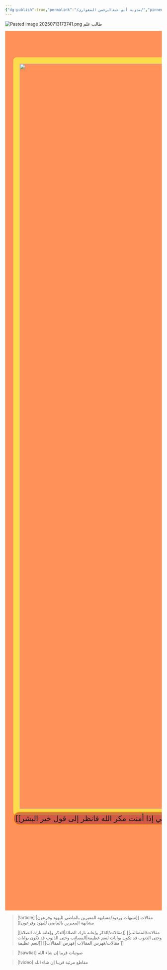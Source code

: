 ```yaml
---
{"dg-publish":true,"permalink":"/مدونة أبو عبدالرحمن المغواري/","pinned":true,"tags":["gardenEntry"],"noteIcon":"📑","created":"2025-07-07T15:47:25.231+03:00","updated":"2025-07-23T07:53:41.571+03:00"}
---
```


![Pasted image 20250713173741.png](/img/user/Attachments/Pasted%20image%2020250713173741.png)
طالب علم
<div style="display: flex; overflow-x: auto; gap: 1rem; padding: 1rem; scroll-behavior: smooth; background-color: #ff9159">
  <div style="min-width: 30vw; height: 70vh; #ccc; border-radius: 10px; flex-shrink: 0; font-size: 1.5rem; align-items: center;">
  <br>
  <img style="height:60vh; width:50vw ;align-items: center; justify-content: center; 30vw; object-fit: cover; border: 20px solid #fbdc4a; border-radius: 10px; flex-shrink: 0; display: flex; align-items: center; justify-content: center; position:relative; left:1vw; top:1vh;" src="https://github.com/Almighwary/Almighwary/blob/main/src/site/img/mountains%20with%20wind%20currents%203.png?raw=true"/>
  <br>
<span style="position:relative; left: 1vw; border: 2px solid orange; background-color: rgba(177, 52, 62,0.6); padding: 5px; border-radius: 20px; display:block;">
[[مقالات/ما أدري ما يفعل بي إذا أمنت مكر الله فانظر إلى قول خير البشر\|ما أدري ما يفعل بي إذا أمنت مكر الله فانظر إلى قول خير البشر]]   
</span>
  </div>
  <div style="min-width: 300px; height: 200px; background: #f0f0f0; border: 2px solid #ccc; border-radius: 10px; flex-shrink: 0; display: flex; align-items: center; justify-content: center; font-size: 1.5rem;">
    [[فهرس المقالات\|فهرس المقالات]]
  </div>
  <!-- Add more pages here -->
</div>


> [!article] مقالات
> [[شبهات وردود/مشابهة المعيرين بالماضي لليهود وفرعون\|مشابهة المعيرين بالماضي لليهود وفرعون]]
> 
> [[مقالات/الذكر وإعانة تارك الصلاة\|الذكر وإعانة تارك الصلاة]]
> [[مقالات/المصائب وحتى الذنوب قد تكون بوابات لنعم عظيمة\|المصائب وحتى الذنوب قد تكون بوابات لنعم عظيمة]]
> [[مقالات/فهرس المقالات \|فهرس المقالات ]]

> [!sawtiat] صوتيات
> قريبا إن شاء الله

> [!video] مقاطع مرئية
> قريبا إن شاء الله 

